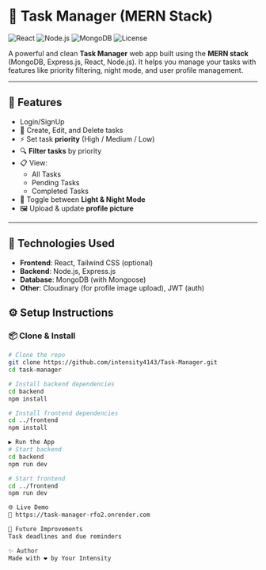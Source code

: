 # 📝 Task Manager (MERN Stack)

![React](https://img.shields.io/badge/Frontend-React-blue)
![Node.js](https://img.shields.io/badge/Backend-Node.js-green)
![MongoDB](https://img.shields.io/badge/Database-MongoDB-brightgreen)
![License](https://img.shields.io/badge/License-MIT-blue.svg)

A powerful and clean **Task Manager** web app built using the **MERN stack** (MongoDB, Express.js, React, Node.js). 
It helps you manage your tasks with features like priority filtering, night mode, and user profile management.

---

## 🚀 Features
-  Login/SignUp
- 📝 Create, Edit, and Delete tasks  
- ⚡ Set task **priority** (High / Medium / Low)  
- 🔍 **Filter tasks** by priority  
- 📋 View:
  - All Tasks  
  - Pending Tasks  
  - Completed Tasks  
- 🌙 Toggle between **Light & Night Mode**  
- 🖼️ Upload & update **profile picture**  

---

## 🔧 Technologies Used

- **Frontend**: React, Tailwind CSS (optional)
- **Backend**: Node.js, Express.js
- **Database**: MongoDB (with Mongoose)
- **Other**: Cloudinary (for profile image upload), JWT (auth)


## ⚙️ Setup Instructions

### 📦 Clone & Install

```bash
# Clone the repo
git clone https://github.com/intensity4143/Task-Manager.git
cd task-manager

# Install backend dependencies
cd backend
npm install

# Install frontend dependencies
cd ../frontend
npm install

▶️ Run the App
# Start backend
cd backend
npm run dev

# Start frontend
cd ../frontend
npm run dev

🌐 Live Demo
🔗 https://task-manager-rfo2.onrender.com

🧠 Future Improvements
Task deadlines and due reminders

✨ Author
Made with ❤️ by Your Intensity

